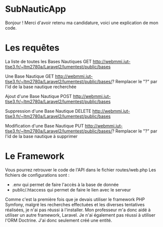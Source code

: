 # SubNauticApp

Bonjour !
Merci d'avoir retenu ma candidature, voici une explication de mon code.

# Les requêtes

La liste de toutes les Bases Nautiques
GET http://webmmi.iut-tlse3.fr/~ltm2780a/Laravel2/lumentest/public/bases

Une Base Nautique
GET http://webmmi.iut-tlse3.fr/~ltm2780a/Laravel2/lumentest/public/bases/?
Remplacer le "?" par l'id de la base nautique recherchée

Ajout d'une Base Nautique
POST http://webmmi.iut-tlse3.fr/~ltm2780a/Laravel2/lumentest/public/bases

Suppression d'une Base Nautique
DELETE http://webmmi.iut-tlse3.fr/~ltm2780a/Laravel2/lumentest/public/bases

Modification d'une Base Nautique
PUT http://webmmi.iut-tlse3.fr/~ltm2780a/Laravel2/lumentest/public/bases/?
Remplacer le "?" par l'id de la base nautique à supprimer

# Le Framework

Vous pourrez retrouver le code de l'API dans le fichier routes/web.php
Les fichiers de configurations sont : 
 - .env qui permet de faire l'accès à la base de donnée
 - public/.htaccess qui permet de faire le lien avec le serveur

Comme c'est la première fois que je devais utiliser le framework PHP Symfony, malgré les recherches effectuées et les diverses tentatives réalisées, je n'ai pas réussi à l'installer. Mon professeur m'a donc aidé à utiliser un autre framework, Laravel.
Je n'ai également pas réussi à utiliser l'ORM Doctrine. J'ai donc seulement créé une entité.
